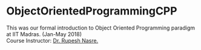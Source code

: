 # ObjectOrientedProgrammingCPP

This was our formal introduction to Object Oriented Programming paradigm at IIT Madras. (Jan-May 2018) <br>Course Instructor: [Dr. Rupesh Nasre.](https://www.cse.iitm.ac.in/~rupesh/)

